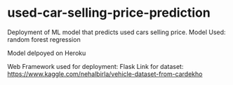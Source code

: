 # used-car-selling-price-prediction
Deployment of ML model that predicts used cars selling price.
Model Used: random forest regression

Model delpoyed on Heroku

Web Framework used for deployment: Flask
Link for dataset: https://www.kaggle.com/nehalbirla/vehicle-dataset-from-cardekho
